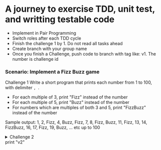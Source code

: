 # A journey to exercise TDD, unit test, and writting testable code

- Implement in Pair Programming
- Switch roles after each TDD cycle
- Finish the challenge 1 by 1. Do not read all tasks ahead
- Create branch with your group name
- Once you finish a Challenge, push code to branch with tag like: v1. The number is challenge id

### Scenario: Implement a Fizz Buzz game
Challenge 1
Write a short program that prints each number from 1 to 100, with delimiter `, `.

- For each multiple of 3, print "Fizz" instead of the number
- For each multiple of 5, print "Buzz" instead of the number 
- For numbers which are multiples of both 3 and 5, print "FizzBuzz" instead of the number

Sample output:
1, 2, Fizz, 4, Buzz, Fizz, 7, 8, Fizz, Buzz, 11, Fizz, 13, 14, FizzBuzz, 16, 17, Fizz, 19, Buzz, ...
etc up to 100

<details>
<summary>Challenge 2</summary>
Add a line wrap at every 14 characters.

Sample output:
<pre>
1, 2, Fizz, 4,
 Buzz, Fizz, 7
, 8, Fizz, Buz
...
</pre>
</details>
print "v2"
